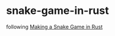 # snake-game-in-rust

following [Making a Snake Game in Rust](https://www.youtube.com/watch?v=HCwMb0KslX8)